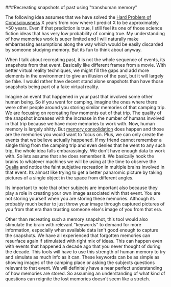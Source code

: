 ###Recreating snapshots of past using "transhuman memory"

The following idea assumes that we have solved the [Hard Problem of Concsciousness](https://en.wikipedia.org/wiki/Hard_problem_of_consciousness) X years from now where I predict X to be approximately >50 years. Even if that prediction is true, I still feel its one of those science fiction ideas that has very low probability of coming true. My understanding of how memories work is super limited and I will naturally make embarrassing assumptions along the way which would be easily discarded by someone studying memory. But its fun to think about anyway.

When I talk about recreating past, it is not the whole sequence of events, its snapshots from that event. Basically like different frames from a movie. With better virtual reality techniques, we might fill the gaps and add more elements in the environment to give an illusion of the past, but it will largely be fake. I would rather have decent stand alone snapshots than have those snapshots being part of a fake virtual reality.  

Imagine an event that happened in your past that involved some other human being. So if you went for camping, imagine the ones where there were other people around you storing similar memories of that camping trip. We are focusing on recreating few moments out of that trip. The quality of the snapshot increases with the increase in the number of humans involved in that trip because we have more memories to work with. Now, human memory is largely shitty. But [memory consolidation](https://en.wikipedia.org/wiki/Memory_consolidation) does happen and those are the memories you would want to focus on. Plus, we can only create the events that we believe actually happened. If my friend cannot remember a single thing from the camping trip and even denies that he went to any such trip, the whole idea falls embarassingly. We don't have enough data to work with. So lets assume that she does remember it. We basically hook the brains to whatever machines we will be using at the time to observe the [Qualia](https://en.wikipedia.org/wiki/Qualia) and notice the faint subjetive recreation in multiple brains involved in that event. Its almost like trying to get a better panaromic picture by taking pictures of a single object in the space from different angles. 

Its important to note that other subjects are important also because they play a role in creating your own image associated with that event. You are not storing yourself when you are storing these memories. Although its probably much better to just throw your image through captured pictures of you from that era than trusting someone else's image of you from that era. 

Other than recreating such a memory snapshot, this tool would also stimulate the brain with relevant "keywords" to demand for more information, especially when available data isn't good enough to capture the snapshots. We have all experienced that forgotten memories can resurface again if stimulated with right mix of ideas. This can happen even with events that happened a decade ago that you never thought of during the decade. This tools will have to use this strength of human memory to try and simulate as much info as it can. These keywords can be as simple as showing images of the camping place or asking the subjects questions relevant to that event. We will definitely have a near perfect understanding of how memories are stored. So assuming an understanding of what kind of questions can reignite the lost memories doesn't seem like a stretch.